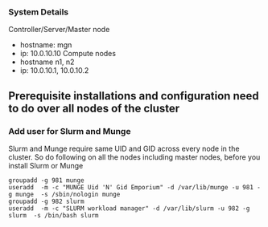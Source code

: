 ### System Details 
Controller/Server/Master node
  - hostname: mgn
  - ip: 10.0.10.10
Compute nodes
  - hostname n1, n2
  - ip: 10.0.10.1, 10.0.10.2

## Prerequisite installations and configuration need to do over all nodes of the cluster
### Add user for Slurm and Munge
Slurm and Munge require same UID and GID across every node in the cluster. So do following on all the nodes including master nodes, before you install Slurm or Munge
````
groupadd -g 981 munge
useradd  -m -c "MUNGE Uid 'N' Gid Emporium" -d /var/lib/munge -u 981 -g munge  -s /sbin/nologin munge
groupadd -g 982 slurm
useradd  -m -c "SLURM workload manager" -d /var/lib/slurm -u 982 -g slurm  -s /bin/bash slurm
````
